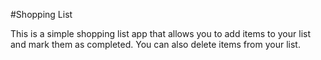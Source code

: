 #Shopping List

This is a simple shopping list app that allows you to add items to your list and mark them as completed. You can also delete items from your list.
